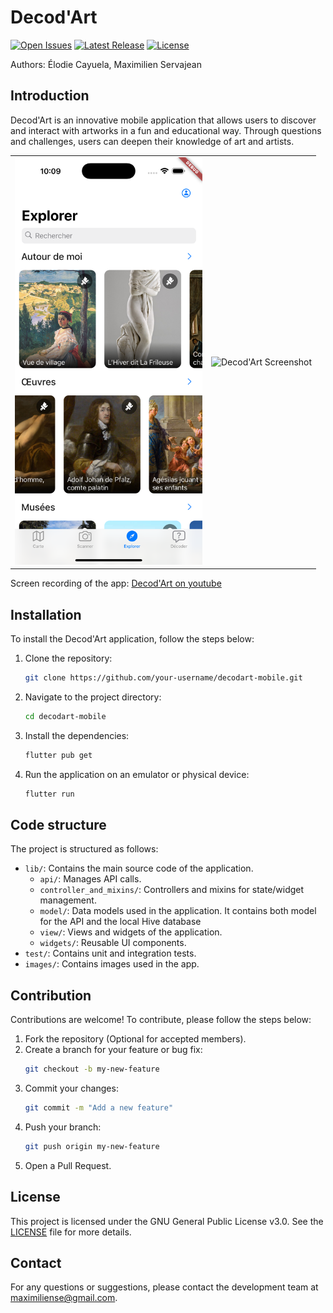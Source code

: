 # Decod'Art

[![Open Issues](https://img.shields.io/github/issues/maximiliense/decodart-mobile)](https://github.com/Decod-Art/decodart-mobile/issues)
[![Latest Release](https://img.shields.io/github/v/release/maximiliense/decodart-mobile)](https://github.com/Decod-Art/decodart-mobile/releases)
[![License](https://img.shields.io/github/license/maximiliense/decodart-mobile)](https://github.com/Decod-Art/decodart-mobile/blob/main/LICENSE)

Authors: Élodie Cayuela, Maximilien Servajean

## Introduction
Decod'Art is an innovative mobile application that allows users to discover and interact with artworks in a fun and educational way. Through questions and challenges, users can deepen their knowledge of art and artists.

<table>
  <tr>
    <td><img src="images/screenshot.png" alt="Decod'Art Screenshot" width="300"></td>
    <td><img src="images/screenshot2.png" alt="Decod'Art Screenshot" width="300"></td>
  </tr>
</table>

Screen recording of the app: [Decod'Art on youtube](https://bit.ly/4g2Cc9K)

## Installation
To install the Decod'Art application, follow the steps below:

1. Clone the repository:
    ```sh
    git clone https://github.com/your-username/decodart-mobile.git
    ```
2. Navigate to the project directory:
    ```sh
    cd decodart-mobile
    ```
3. Install the dependencies:
    ```sh
    flutter pub get
    ```
4. Run the application on an emulator or physical device:
    ```sh
    flutter run
    ```

## Code structure
The project is structured as follows:

- `lib/`: Contains the main source code of the application.
  - `api/`: Manages API calls.
  - `controller_and_mixins/`: Controllers and mixins for state/widget management.
  - `model/`: Data models used in the application. It contains both model for the API and the local Hive database
  - `view/`: Views and widgets of the application.
  - `widgets/`: Reusable UI components.
- `test/`: Contains unit and integration tests.
- `images/`: Contains images used in the app.

## Contribution
Contributions are welcome! To contribute, please follow the steps below:

1. Fork the repository (Optional for accepted members).
2. Create a branch for your feature or bug fix:
    ```sh
    git checkout -b my-new-feature
    ```
3. Commit your changes:
    ```sh
    git commit -m "Add a new feature"
    ```
4. Push your branch:
    ```sh
    git push origin my-new-feature
    ```
5. Open a Pull Request.

## License
This project is licensed under the GNU General Public License v3.0. See the [LICENSE](LICENSE) file for more details.

## Contact
For any questions or suggestions, please contact the development team at maximiliense@gmail.com.
